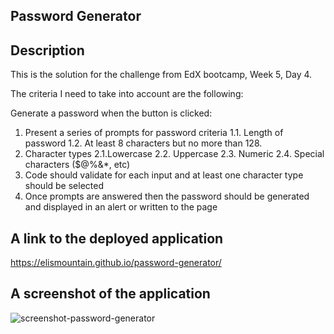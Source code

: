 ## Password Generator

## Description
This is the solution for the challenge from EdX bootcamp, Week 5, Day 4.

The criteria I need to take into account are the following:

Generate a password when the button is clicked:
  1. Present a series of prompts for password criteria
   1.1. Length of password
   1.2. At least 8 characters but no more than 128.
  2. Character types
   2.1.Lowercase
   2.2. Uppercase
   2.3. Numeric
   2.4. Special characters ($@%&*, etc)
  3. Code should validate for each input and at least one character type should be selected
  4. Once prompts are answered then the password should be generated and displayed in an alert or written to the page

## A link to the deployed application
https://elismountain.github.io/password-generator/

## A screenshot of the application
![screenshot-password-generator](screen3.jpg)